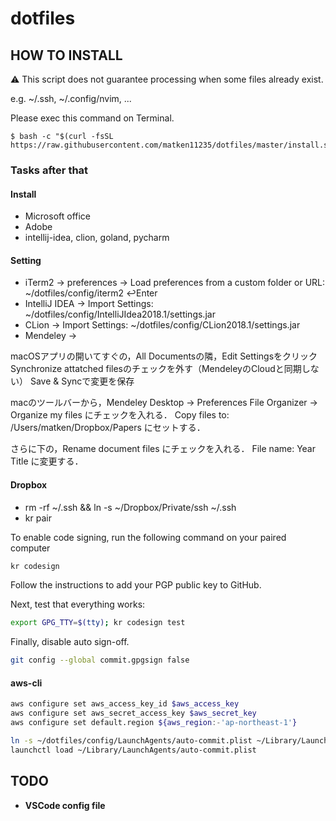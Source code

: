 # dotfiles

## HOW TO INSTALL
:warning: This script does not guarantee processing when some files already exist.

e.g. ~/.ssh, ~/.config/nvim, ...


Please exec this command on Terminal.
```:Terminal.app
$ bash -c "$(curl -fsSL https://raw.githubusercontent.com/matken11235/dotfiles/master/install.sh)"
```
### Tasks after that
#### Install
* Microsoft office
* Adobe
* intellij-idea, clion, goland, pycharm
#### Setting
* iTerm2 -> preferences -> Load preferences from a custom folder or URL: ~/dotfiles/config/iterm2 ↩︎Enter
* IntelliJ IDEA -> Import Settings: ~/dotfiles/config/IntelliJIdea2018.1/settings.jar
* CLion -> Import Settings: ~/dotfiles/config/CLion2018.1/settings.jar
* Mendeley ->

macOSアプリの開いてすぐの，All Documentsの隣，Edit Settingsをクリック
Synchronize attatched filesのチェックを外す（MendeleyのCloudと同期しない）
Save & Syncで変更を保存

macのツールバーから，Mendeley Desktop -> Preferences
File Organizer -> Organize my files にチェックを入れる．
Copy files to: /Users/matken/Dropbox/Papers にセットする．

さらに下の，Rename document files にチェックを入れる．
File name: Year Title に変更する．


#### Dropbox
* rm -rf ~/.ssh && ln -s ~/Dropbox/Private/ssh ~/.ssh
* kr pair

To enable code signing, run the following command on your paired computer
```bash
kr codesign
```

Follow the instructions to add your PGP public key to GitHub.

Next, test that everything works:
```bash
export GPG_TTY=$(tty); kr codesign test
```

Finally, disable auto sign-off.
```bash
git config --global commit.gpgsign false
```


#### aws-cli
```bash
aws configure set aws_access_key_id $aws_access_key
aws configure set aws_secret_access_key $aws_secret_key
aws configure set default.region ${aws_region:-'ap-northeast-1'}
```

```bash
ln -s ~/dotfiles/config/LaunchAgents/auto-commit.plist ~/Library/LaunchAgents/auto-commit.plist
launchctl load ~/Library/LaunchAgents/auto-commit.plist
```

## TODO
* **VSCode config file**
